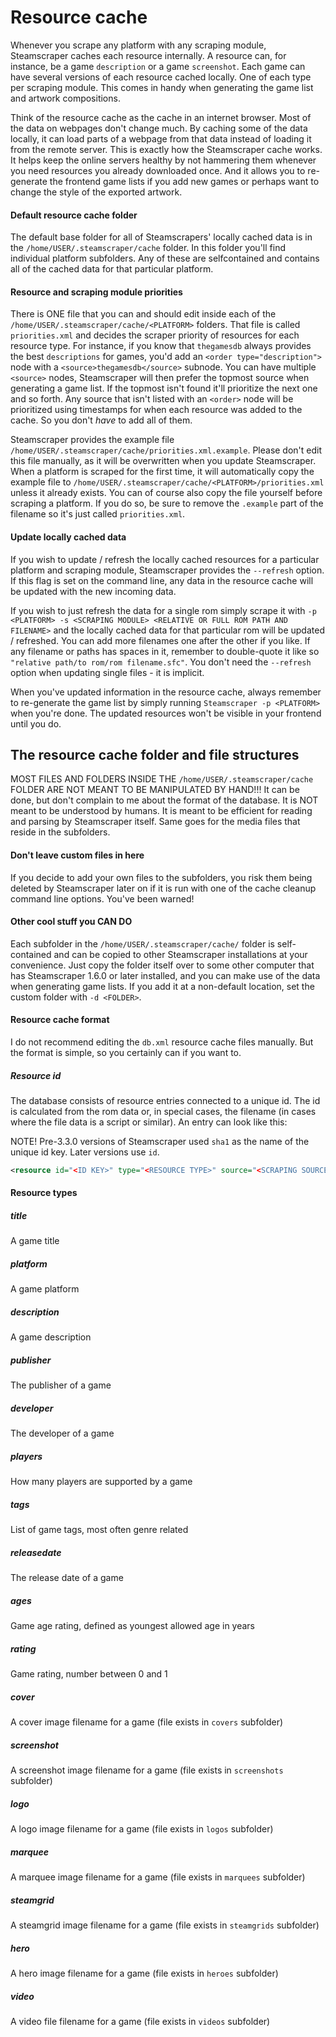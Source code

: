 # Resource cache
Whenever you scrape any platform with any scraping module, Steamscraper caches each resource internally. A resource can, for instance, be a game `description` or a game `screenshot`. Each game can have several versions of each resource cached locally. One of each type per scraping module. This comes in handy when generating the game list and artwork compositions.

Think of the resource cache as the cache in an internet browser. Most of the data on webpages don't change much. By caching some of the data locally, it can load parts of a webpage from that data instead of loading it from the remote server. This is exactly how the Steamscraper cache works. It helps keep the online servers healthy by not hammering them whenever you need resources you already downloaded once. And it allows you to re-generate the frontend game lists if you add new games or perhaps want to change the style of the exported artwork.

#### Default resource cache folder
The default base folder for all of Steamscrapers' locally cached data is in the `/home/USER/.steamscraper/cache` folder. In this folder you'll find individual platform subfolders. Any of these are selfcontained and contains all of the cached data for that particular platform.

#### Resource and scraping module priorities
There is ONE file that you can and should edit inside each of the `/home/USER/.steamscraper/cache/<PLATFORM>` folders. That file is called `priorities.xml` and decides the scraper priority of resources for each resource type. For instance, if you know that `thegamesdb` always provides the best `descriptions` for games, you'd add an `<order type="description">` node with a `<source>thegamesdb</source>` subnode. You can have multiple `<source>` nodes, Steamscraper will then prefer the topmost source when generating a game list. If the topmost isn't found it'll prioritize the next one and so forth. Any source that isn't listed with an `<order>` node will be prioritized using timestamps for when each resource was added to the cache. So you don't *have* to add all of them.

Steamscraper provides the example file `/home/USER/.steamscraper/cache/priorities.xml.example`. Please don't edit this file manually, as it will be overwritten when you update Steamscraper. When a platform is scraped for the first time, it will automatically copy the example file to `/home/USER/.steamscraper/cache/<PLATFORM>/priorities.xml` unless it already exists. You can of course also copy the file yourself before scraping a platform. If you do so, be sure to remove the `.example` part of the filename so it's just called `priorities.xml`.

#### Update locally cached data
If you wish to update / refresh the locally cached resources for a particular platform and scraping module, Steamscraper provides the `--refresh` option. If this flag is set on the command line, any data in the resource cache will be updated with the new incoming data.

If you wish to just refresh the data for a single rom simply scrape it with `-p <PLATFORM> -s <SCRAPING MODULE> <RELATIVE OR FULL ROM PATH AND FILENAME>` and the locally cached data for that particular rom will be updated / refreshed. You can add more filenames one after the other if you like. If any filename or paths has spaces in it, remember to double-quote it like so `"relative path/to rom/rom filename.sfc"`. You don't need the `--refresh` option when updating single files - it is implicit.

When you've updated information in the resource cache, always remember to re-generate the game list by simply running `Steamscraper -p <PLATFORM>` when you're done. The updated resources won't be visible in your frontend until you do.

## The resource cache folder and file structures
MOST FILES AND FOLDERS INSIDE THE `/home/USER/.steamscraper/cache` FOLDER ARE NOT MEANT TO BE MANIPULATED BY HAND!!! It can be done, but don't complain to me about the format of the database. It is NOT meant to be understood by humans. It is meant to be efficient for reading and parsing by Steamscraper itself. Same goes for the media files that reside in the subfolders.

#### Don't leave custom files in here
If you decide to add your own files to the subfolders, you risk them being deleted by Steamscraper later on if it is run with one of the cache cleanup command line options. You've been warned!

#### Other cool stuff you CAN DO
Each subfolder in the `/home/USER/.steamscraper/cache/` folder is self-contained and can be copied to other Steamscraper installations at your convenience. Just copy the folder itself over to some other computer that has Steamscraper 1.6.0 or later installed, and you can make use of the data when generating game lists. If you add it at a non-default location, set the custom folder with `-d <FOLDER>`.

#### Resource cache format
I do not recommend editing the `db.xml` resource cache files manually. But the format is simple, so you certainly can if you want to.

##### Resource id
The database consists of resource entries connected to a unique id. The id is calculated from the rom data or, in special cases, the filename (in cases where the file data is a script or similar). An entry can look like this:

NOTE! Pre-3.3.0 versions of Steamscraper used `sha1` as the name of the unique id key. Later versions use `id`.

```xml
<resource id="<ID KEY>" type="<RESOURCE TYPE>" source="<SCRAPING SOURCE>" timestamp="<UNIX TIMESTAMP IN MSECS>">Resource data</resource>
```

#### Resource types
##### title
A game title
##### platform
A game platform
##### description
A game description
##### publisher
The publisher of a game
##### developer
The developer of a game
##### players
How many players are supported by a game
##### tags
List of game tags, most often genre related
##### releasedate
The release date of a game
##### ages
Game age rating, defined as youngest allowed age in years
##### rating
Game rating, number between 0 and 1
##### cover
A cover image filename for a game (file exists in `covers` subfolder)
##### screenshot
A screenshot image filename for a game (file exists in `screenshots` subfolder)
##### logo
A logo image filename for a game (file exists in `logos` subfolder)
##### marquee
A marquee image filename for a game (file exists in `marquees` subfolder)
##### steamgrid
A steamgrid image filename for a game (file exists in `steamgrids` subfolder)
##### hero
A hero image filename for a game (file exists in `heroes` subfolder)
##### video
A video file filename for a game (file exists in `videos` subfolder)
